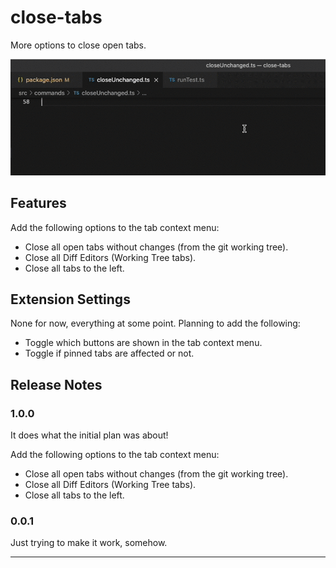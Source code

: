 # close-tabs

More options to close open tabs.

![demo](./demo.gif)

## Features

Add the following options to the tab context menu:

- Close all open tabs without changes (from the git working tree).
- Close all Diff Editors (Working Tree tabs).
- Close all tabs to the left.

## Extension Settings

None for now, everything at some point. Planning to add the following:

- Toggle which buttons are shown in the tab context menu.
- Toggle if pinned tabs are affected or not.

## Release Notes

### 1.0.0

It does what the initial plan was about!

Add the following options to the tab context menu:

- Close all open tabs without changes (from the git working tree).
- Close all Diff Editors (Working Tree tabs).
- Close all tabs to the left.

### 0.0.1

Just trying to make it work, somehow.

---
